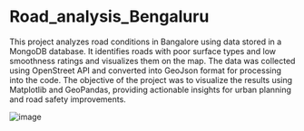 # Road_analysis_Bengaluru

This project analyzes road conditions in Bangalore using data stored in a MongoDB database. It identifies roads with poor surface types and low smoothness ratings and visualizes them on the map. The data was collected using OpenStreet API and converted into GeoJson format for processing into the code. The objective of the project was to visualize the results using Matplotlib and GeoPandas, providing actionable insights for urban planning and road safety improvements.

![image](https://github.com/user-attachments/assets/5d47539f-27b1-41eb-8af0-a61458585b6c)
